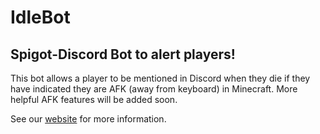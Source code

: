 # IdleBot
## Spigot-Discord Bot to alert players!
This bot allows a player to be mentioned in Discord when they die if they have indicated they are AFK (away from keyboard) in Minecraft. More helpful AFK features will be added soon.

See our [website](https://camshaft54.github.io/IdleBot/) for more information.
